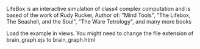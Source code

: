 LifeBox is an interactive simulation of class4 complex computation
and is based of the work of Rudy Rucker, Author of: "Mind Tools", "The Lifebox, The Seashell, and the Soul", "The Ware Tetrology", and many more books




Load the example in views.
You might need to change the file extension of brain_graph.ejs to brain_graph.html

